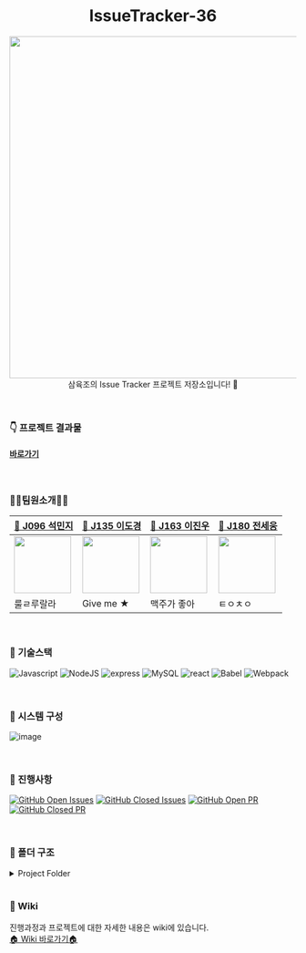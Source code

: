<h1 align="center">IssueTracker-36</h1>

<p align="center">
  <img width="600px;" src="https://user-images.githubusercontent.com/57527380/98981572-7a5e7c00-2561-11eb-982d-cfbd287044e8.png" />
  <br>삼육조의 Issue Tracker 프로젝트 저장소입니다! 🙌
</p>

<br>

### 👇 프로젝트 결과물

#### [바로가기](http://101.101.210.128)

<br>

### 👩‍💻팀원소개👨‍💻

| [👩 J096 석민지](https://github.com/mjseok)                                                                                   | [💩 J135 이도경](https://github.com/dogyeong)                                                                                   | [🐜 J163 이진우](https://github.com/GrasshopperBears)                                                                         | [🧑 J180 전세웅](https://github.com/saeeng)                                                                                   |
| ----------------------------------------------------------------------------------------------------------------------------- | ------------------------------------------------------------------------------------------------------------------------------- | ----------------------------------------------------------------------------------------------------------------------------- | ----------------------------------------------------------------------------------------------------------------------------- |
| <img src="https://user-images.githubusercontent.com/57527380/97649629-2486d000-1a9b-11eb-9887-4241aeb15753.png" width="100"/> | <img src="https://avatars1.githubusercontent.com/u/40662323?s=460&u=424e2d075fc649dc46ae1ab4485189d0db3d9bdd&v=4" width="100"/> | <img src="https://user-images.githubusercontent.com/34625313/97673417-19e62e00-1acf-11eb-945e-7d019952e558.jpg" width="100"/> | <img src="https://user-images.githubusercontent.com/41819176/97649574-07520180-1a9b-11eb-8826-a083e991d605.jpg" width="100"/> |
| 룰ㄹ루랄라                                                                                                                    | Give me ★                                                                                                                       | 맥주가 좋아                                                                                                                   | ㅌㅇㅊㅇ                                                                                                               |

<br>

### 📌 기술스택

![Javascript](https://img.shields.io/badge/JavaScript-ES6+-yellow?logo=javascript) ![NodeJS](https://img.shields.io/badge/node.js-v14.5.0-green?logo=node.js) ![express](https://img.shields.io/badge/Express-4.16.1-skyblue?logo=Node.js) ![MySQL](https://img.shields.io/badge/MySQL-v5.7.32-blue?logo=mysql) ![react](https://img.shields.io/badge/React-17.0.1-1cf?logo=react) ![Babel](https://img.shields.io/badge/@babel/core-7.12.3-yellow?logo=babel) ![Webpack](https://img.shields.io/badge/Webpack-5.3.1-blue?logo=Webpack)

<br>

### 📌 시스템 구성

![image](https://user-images.githubusercontent.com/40662323/99897791-df437000-2cdf-11eb-97da-7ea76f9d618f.png)

<br>

### 📌 진행사항

[![GitHub Open Issues](https://img.shields.io/github/issues-raw/boostcamp-2020/IssueTracker-36?color=green)](https://github.com/boostcamp-2020/IssueTracker-36/issues) [![GitHub Closed Issues](https://img.shields.io/github/issues-closed-raw/boostcamp-2020/IssueTracker-36?color=red)](https://github.com/boostcamp-2020/IssueTracker-36/issues) [![GitHub Open PR](https://img.shields.io/github/issues-pr-raw/boostcamp-2020/IssueTracker-36?color=green)](https://github.com/boostcamp-2020/IssueTracker-36/issues) [![GitHub Closed PR](https://img.shields.io/github/issues-pr-closed-raw/boostcamp-2020/IssueTracker-36?color=red)](https://github.com/boostcamp-2020/IssueTracker-36/issues)

<br>

### 📌 폴더 구조

<details>
<summary>Project Folder</summary>
  <div markdown="1">
  
```
🗃 Project Folder  
📁backend  
├── index  
├── 📁bin
├── 📁utils 
├── 📁node_modules
├── 📁routes
│   ├── 📁auth
│   ├── 📁comment
│   ├── 📁image
│   ├── 📁issue 
│   ├── 📁label 
│   ├── 📁milestone
│   └── 📁user
├── 📁services
│   ├── 📁comment
│   ├── 📁image
│   ├── 📁issue 
│   ├── 📁label 
│   ├── 📁milestone
│   └── 📁user
└── 📁sequelize  
    ├── 📁migrations
    ├── 📁models
    └── 📁seeders

📁front  
├── index
├── 📁.storybook  
├── 📁components
│   ├── 📁comment
│   ├── 📁common
│   ├── 📁issue 
│   ├── 📁label 
│   ├── 📁milestone
│   └── App
├── 📁dist  
├── 📁layouts
├── 📁pages
│   ├── 📁auth
│   ├── 📁common
│   ├── 📁issue 
│   ├── 📁label 
│   ├── 📁milestones
│   └── App
├── 📁services
│   ├── 📁auth
│   ├── 📁comment
│   ├── 📁image
│   ├── 📁issue 
│   ├── 📁label 
│   ├── 📁milestones
│   ├── 📁reactions
│   ├── 📁users
│   └── index
├── 📁static
│   └── index.html
├── 📁store
│   └──📁 actions
├── 📁stories
└── 📁utils
    ├── 📁auth
    ├── 📁comment
    ├── 📁issue 
    ├── 📁label 
    ├── 📁milestone
    ├── 📁upload 
    └── 📁user
.eslintrc.json
.prettierrc.json
.ecosystem.config.js
.gitmessage
```
</div>
</details>

<br>

### 📌 Wiki
진행과정과 프로젝트에 대한 자세한 내용은 wiki에 있습니다.  
[🏠 Wiki 바로가기🏠](https://github.com/boostcamp-2020/IssueTracker-36/wiki)
